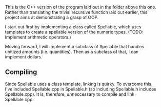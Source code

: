This is the C++ version of the program laid out in the folder above this one. 
Rather than translating the trivial recursive function laid out earlier, this
project aims at demonstrating a grasp of OOP.

I start out first by implementing a class called Spellable, which uses templates
to create a spellable version of the numeric types. (TODO: Implement arithmetic 
operators.)

Moving forward, I will implement a subclass of Spellable that handles unitized
amounts (i.e. quantities). Then as a subclass of that, I can implement dollars.

Compiling
---------
Since Spellable uses a class template, linking is quirky. To overcome this, I've
included Spellable.cpp in Spellable.h (so including Spellable.h includes Spellable.cpp).
It is, therefore, unneccessary to compile and link Spellable.cpp.

